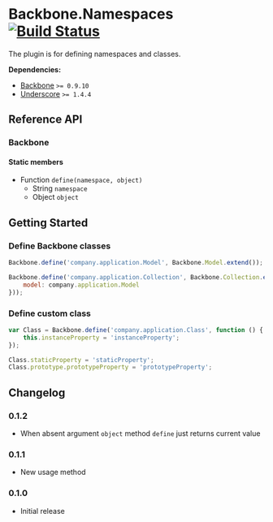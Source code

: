 [lnk]: https://travis-ci.org/DreamTheater/Backbone.Namespaces
[img]: https://secure.travis-ci.org/DreamTheater/Backbone.Namespaces.png

# Backbone.Namespaces [![Build Status][img]][lnk]
The plugin is for defining namespaces and classes.

**Dependencies:**

  - [Backbone](https://github.com/documentcloud/backbone) `>= 0.9.10`
  - [Underscore](https://github.com/documentcloud/underscore) `>= 1.4.4`

## Reference API
### Backbone
#### Static members
  - Function `define(namespace, object)`
    - String `namespace`
    - Object `object`

## Getting Started
### Define Backbone classes
```js
Backbone.define('company.application.Model', Backbone.Model.extend());

Backbone.define('company.application.Collection', Backbone.Collection.extend({
    model: company.application.Model
}));
```

### Define custom class
```js
var Class = Backbone.define('company.application.Class', function () {
    this.instanceProperty = 'instanceProperty';
});

Class.staticProperty = 'staticProperty';
Class.prototype.prototypeProperty = 'prototypeProperty';
```

## Changelog
### 0.1.2
  - When absent argument `object` method `define` just returns current value

### 0.1.1
  - New usage method

### 0.1.0
  - Initial release
